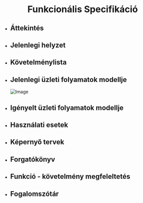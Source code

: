 <center><h1>Funkcionális Specifikáció</h1></center>

* <h2>Áttekintés</h2>

* <h2>Jelenlegi helyzet</h2>

* <h2>Követelménylista</h2>

* <h2>Jelenlegi üzleti folyamatok modellje</h2>

    ![Image](https://github.com/unicsbalint/AFP_2nd_project/blob/master/Pictures/Jelenlegi_uzleti_folyamat_modell.png)

* <h2>Igényelt üzleti folyamatok modellje</h2>

* <h2>Használati esetek</h2>

* <h2>Képernyő tervek</h2>

* <h2>Forgatókönyv</h2>

* <h2>Funkció - követelmény megfeleltetés</h2>

* <h2>Fogalomszótár</h2>
